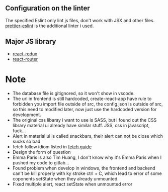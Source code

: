 ## Configuration on the linter

The specified Eslint only lint js files, don't work with JSX and other files. [prettier-eslint](https://github.com/prettier/prettier-eslint) is the additional linter i used.

## Major JS library

- [react-redux](https://react-redux.js.org/)
- [react-router](https://reactrouter.com/)

# Note

- The database file is gitignored, so it won't show in vscode.
- The url in frontend is still hardcoded, create-react-app have rule to forbidden you import file outside of src, the config.json is outside of src, so this need to modified later, now just use the hardcoded version for development.
- The original css libaray i want to use is SASS, but i found out the CSS library material ui already have similar stuff. JSS, css in javascript, fuck...
- Alert in material ui is called snackbars, their alert can not be close which sucks so bad
- fetch follow idiom listed in [fetch guide](https://gist.github.com/odewahn/5a5eeb23279eed6a80d7798fdb47fe91)
- Design the form of question
- Emma Paris is also Tim Huang, I don't know why it's Emma Paris when I pushed my code to gitlab...
- Found problem when develop in windows, the frontend and backend can't be kill properly with ky stroke ctrl + C, which lead to error of some coponents setState when they already unmounted.
- Fixed multiple alert, react setState when unmounted error
